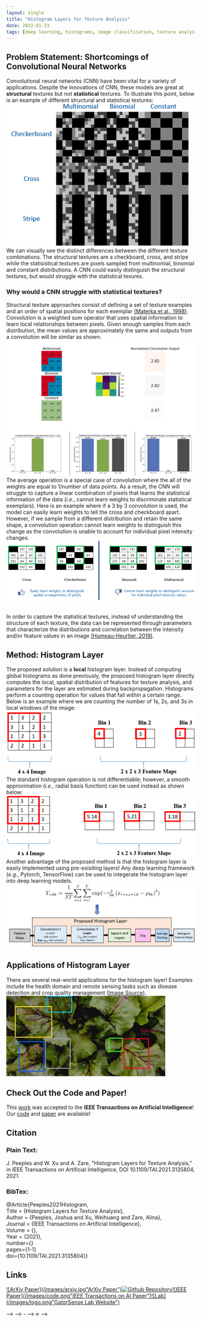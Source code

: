 ```yaml
---
layout: single
title: "Histogram Layers for Texture Analysis"
date: 2022-01-23
tags: [deep learning, histograms, image classification, texture analysis]
---
```


## Problem Statement: Shortcomings of Convolutional Neural Networks
Convolutional neural networks (CNN) have been vital for a variety of applications. Despite the innovations of CNN, these models are great at **structural** textures but not **statistical** textures. To illustrate this point, below is an example of different structural and statistical textures:
![Texture](/images/Textures.PNG)
<br/>We can visually see the distinct differences between the different texture combinations. The structural textures are a checkboard, cross, and stripe while the statisistical textures are pixels sampled from multinomial, binomial and constant distributions. A CNN could easily distinguish the structural textures, but would struggle with the statistical texures. 

### Why would a CNN struggle with statistical textures?
Structural texture approaches consist of defining a set of texture examples and an order of spatial positions for each exemplar [(Materka et al., 1998)](https://www.researchgate.net/profile/Andrzej-Materka/publication/249723259_Texture_Analysis_Methods_-_A_Review/links/02e7e51ef8d539a9da000000/Texture-Analysis-Methods-A-Review.pdf). Convolution is a weighted sum operator that uses spatial information to learn local relationships between pixels. Given enough samples from each distribution, the mean values are approximately the same and outputs from a convolution will be similar as shown:
![Example convolution outputs](/images/Sampling.gif)
![Distribution Images](/images/Distributions.JPG)
<br/>The average operation is a special case of convolution where the all of the weights are equal to 1/number of data points. As a result, the CNN will struggle to capture a linear combination of pixels that learns the statistical information of the data (*i.e.*, cannot learn weights to discriminate statistical exemplars). Here is an example where if a 3 by 3 convolution is used, the model can easily learn weights to tell the cross and checkboard apart. However, if we sample from a different distribution and retain the same shape, a convolution operation cannot learn weights to distinguish this change as the convolution is unable to account for individual pixel intensity changes.
![CNN_Failure](/images/CNN_Failure.PNG) 

<br/>In order to capture the statistical textures, instead of understanding the structure of each texture, the data can be represented through parameters that characterize the distributions and correlation between the intensity and/or feature values in an image [(Humeau-Heurtier, 2019)](https://ieeexplore.ieee.org/abstract/document/8600329).

## Method: Histogram Layer
The proposed solution is a **local** histogram layer. Instead of computing global histograms as done previously, the proposed histogram layer directly computes the local, spatial distribution of features for texture analysis, and parameters for the layer are estimated during backpropagation. Histograms perform a counting operation for values that fall within a certain range. Below is an example where we are counting the number of 1s, 2s, and 3s in local windows of the image:
![Local_Hist](/images/Stand_Hist.gif)
<br/> The standard histogram operation is not differentiable; however, a smooth approximation (*i.e.*, radial basis function) can be used instead as shown below:
![Local_RBF](/images/RBF_Hist.gif)
<br/> Another advantage of the proposed method is that the histogram layer is easily implemented using pre-exisiting layers! Any deep learning framework (*e.g.*, Pytorch, TensorFlow) can be used to integerate the histogram layer into deep learning models.
![Implementation](/images/Implementation.png)

## Applications of Histogram Layer
There are several real-world applications for the histogram layer! Examples include the health domain and remote sensing tasks such as disease detection and crop quality management ([Image Source](https://www.letsnurture.com/blog/using-deep-learning-for-image-based-plant-disease-detection.html )).<br/>
![Plants](/images/Disease_detection.jpg)

## Check Out the Code and Paper!
This [work](https://ieeexplore.ieee.org/document/9652037) was accepted to the **IEEE Transactions on Artificial Intelligence**! Our [code](https://github.com/GatorSense/Histogram_Layer) and [paper](https://arxiv.org/abs/2001.00215) are available! 

## Citation

### Plain Text:

J. Peeples and W. Xu and A. Zare, "Histogram Layers for Texture Analysis," 
in IEEE Transactions on Artificial Intelligence, DOI 10.1109/TAI.2021.3135804, 2021.

### BibTex:

@Article{Peeples2021Histogram,<br>
Title = {Histogram Layers for Texture Analysis},<br>
Author = {Peeples, Joshua and Xu, Weihuang  and Zare, Alina},<br>
Journal = {IEEE Transactions on Artificial Intelligence},<br>
Volume = {},<br>
Year = {2021},<br>
number={}<br>
pages={1-1}<br>
doi={10.1109/TAI.2021.3135804}}


## Links
[![ArXiv Paper](/images/arxiv.jpg"ArXiv Paper")](https://arxiv.org/abs/2001.00215)[![Github Repository](/images/code.png"Code")](https://github.com/GatorSense/Histogram_Layer)[![IEEE Paper](/images/code.png"IEEE Transactions on AI Paper")](https://ieeexplore.ieee.org/document/9652037)[![Lab](/images/logo.png"GatorSense Lab Website")](https://faculty.eng.ufl.edu/machine-learning)

<!-- ## Links -->


<!-- Icon row -->
<!-- <!-- <!-- <!-- <div class="section">
    <h5>Links</h5>
    <div class="container" style="width:95%">
  <!-- Icon row -->
<!--   <div class="row">
    <div class="two columns">
      <a href="https://arxiv.org/abs/2001.00215"><img style="border: 1px solid #ddd; border-radius: 4px; padding: 2px; width: 108px;display: inline-block;" src="/images/arxiv.jpg"></a>
    </div>
    <div class="two columns">
      <a href="https://github.com/GatorSense/Histogram_Layer"><img style="border: 1px solid #ddd; border-radius: 4px; padding: 0px; width: 116px;display: inline-block;" src="/images/code.png"></a>
    </div>          
    <div class="two columns">
      <a href="https://ieeexplore.ieee.org/document/9652037"><img style="border: 1px solid #ddd; border-radius: 4px; padding: 0px; width: 116px;display: inline-block;" src="/images/ieee.jpg"></a>
    </div>    
    <div class="two columns">
      <a href="https://faculty.eng.ufl.edu/machine-learning/"><img style="border: 1px solid #ddd; border-radius: 4px; padding: 2px; width: 170px;display: inline-block;" src="/images/logo.png"></a>
    </div>   
  </div>
  <!-- Link row --> -->
 <!--  <div class="row">
    <div class="two columns">                  
      <a href="https://arxiv.org/abs/2001.00215">ArXiv Paper</a>
    </div>
                <div class="two columns">
      <a href="https://github.com/GatorSense/Histogram_Layer">Code</a>
    </div> 
  <div class="two columns">
      <a href="https://ieeexplore.ieee.org/document/9652037">IEEE Paper</a>
    </div> 
  <div class="two columns">
      <a href="https://faculty.eng.ufl.edu/machine-learning/">Lab</a>
    </div> 
</div>
<br>

    </div>
</div> --> --> - -->-> -->


